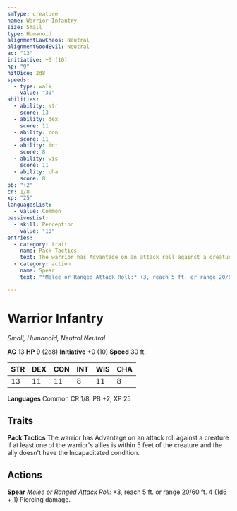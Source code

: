 ```yaml
---
smType: creature
name: Warrior Infantry
size: Small
type: Humanoid
alignmentLawChaos: Neutral
alignmentGoodEvil: Neutral
ac: "13"
initiative: +0 (10)
hp: "9"
hitDice: 2d8
speeds:
  - type: walk
    value: "30"
abilities:
  - ability: str
    score: 13
  - ability: dex
    score: 11
  - ability: con
    score: 11
  - ability: int
    score: 8
  - ability: wis
    score: 11
  - ability: cha
    score: 8
pb: "+2"
cr: 1/8
xp: "25"
languagesList:
  - value: Common
passivesList:
  - skill: Perception
    value: "10"
entries:
  - category: trait
    name: Pack Tactics
    text: The warrior has Advantage on an attack roll against a creature if at least one of the warrior's allies is within 5 feet of the creature and the ally doesn't have the Incapacitated condition.
  - category: action
    name: Spear
    text: "*Melee or Ranged Attack Roll:* +3, reach 5 ft. or range 20/60 ft. 4 (1d6 + 1) Piercing damage."

---
```


# Warrior Infantry
*Small, Humanoid, Neutral Neutral*

**AC** 13
**HP** 9 (2d8)
**Initiative** +0 (10)
**Speed** 30 ft.

| STR | DEX | CON | INT | WIS | CHA |
| --- | --- | --- | --- | --- | --- |
| 13 | 11 | 11 | 8 | 11 | 8 |

**Languages** Common
CR 1/8, PB +2, XP 25

## Traits

**Pack Tactics**
The warrior has Advantage on an attack roll against a creature if at least one of the warrior's allies is within 5 feet of the creature and the ally doesn't have the Incapacitated condition.

## Actions

**Spear**
*Melee or Ranged Attack Roll:* +3, reach 5 ft. or range 20/60 ft. 4 (1d6 + 1) Piercing damage.
